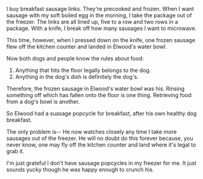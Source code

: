 <html><body><p>I buy breakfast sausage links. They're precooked and frozen. When I want sausage with my soft boiled egg in the morning, I take the package out of the freezer. The links are all lined up, five to a row and two rows in a package. With a knife, I break off how many sausages I want to microwave.
</p><p>This time, however, when I pressed down on the knife, one frozen sausage flew off the kitchen counter and landed in Elwood's water bowl.
</p><p>Now both dogs and people know the rules about food:
</p><ol>
<li>Anything that hits the floor legally belongs to the dog.</li>
<li>Anything in the dog's dish is definitely the dog's.</li>
</ol>
<p>Therefore, the frozen sausage in Elwood's water bowl was his. Rinsing something off which has fallen onto the floor is one thing. Retrieving food from a dog's bowl is another.
</p><p>So Elwood had a suasage popcycle for breakfast, after his own healthy dog breakfast.
</p><p>The only problem is-- He now watches closely any time I take more sausages out of the freezer. He will no doubt do this forever because, you never know, one may fly off the kitchen counter and land where it's legal to grab it.
</p><p>I'm just grateful I don't have sausage popcycles in my freezer for me. It just sounds yucky  though he was happy enough to crunch his.</p></body></html>